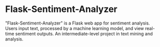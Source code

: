 # Flask-Sentiment-Analyzer
"Flask-Sentiment-Analyzer" is a Flask web app for sentiment analysis. Users input text, processed by a machine learning model, and view real-time sentiment outputs. An intermediate-level project in text mining and analysis.
